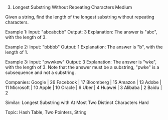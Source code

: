 3. Longest Substring Without Repeating Characters
Medium

Given a string, find the length of the longest substring without repeating characters.

Example 1:
Input: "abcabcbb"
Output: 3 
Explanation: The answer is "abc", with the length of 3. 

Example 2:
Input: "bbbbb"
Output: 1
Explanation: The answer is "b", with the length of 1.

Example 3:
Input: "pwwkew"
Output: 3
Explanation: The answer is "wke", with the length of 3. 
             Note that the answer must be a substring, "pwke" is a subsequence and not a substring.


Companies: Google | 26 Facebook | 17 Bloomberg | 15 Amazon | 13 Adobe | 11 Microsoft | 10 Apple | 10 Oracle | 6 Uber | 4 Huawei | 3 Alibaba | 2 Baidu | 2

Similar:
Longest Substring with At Most Two Distinct Characters Hard

Topic: Hash Table, Two Pointers, String
